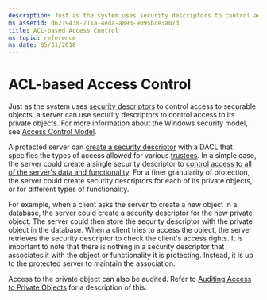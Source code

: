 ```yaml
---
description: Just as the system uses security descriptors to control access to securable objects, a server can use security descriptors to control access to its private objects. For more information about the Windows security model, see Access Control Model.
ms.assetid: d6219438-711a-4eda-a893-9095bce3a07d
title: ACL-based Access Control
ms.topic: reference
ms.date: 05/31/2018
---
```


# ACL-based Access Control

Just as the system uses [security descriptors](security-descriptors.md) to control access to securable objects, a server can use security descriptors to control access to its private objects. For more information about the Windows security model, see [Access Control Model](access-control-model.md).

A protected server can [create a security descriptor](security-descriptors-for-private-objects.md) with a DACL that specifies the types of access allowed for various [trustees](trustees.md). In a simple case, the server could create a single security descriptor to [control access to all of the server's data and functionality](checking-access-to-private-objects.md). For a finer granularity of protection, the server could create security descriptors for each of its private objects, or for different types of functionality.

For example, when a client asks the server to create a new object in a database, the server could create a security descriptor for the new private object. The server could then store the security descriptor with the private object in the database. When a client tries to access the object, the server retrieves the security descriptor to check the client's access rights. It is important to note that there is nothing in a security descriptor that associates it with the object or functionality it is protecting. Instead, it is up to the protected server to maintain the association.

Access to the private object can also be audited. Refer to [Auditing Access to Private Objects](auditing-access-to-private-objects.md) for a description of this.

 

 



